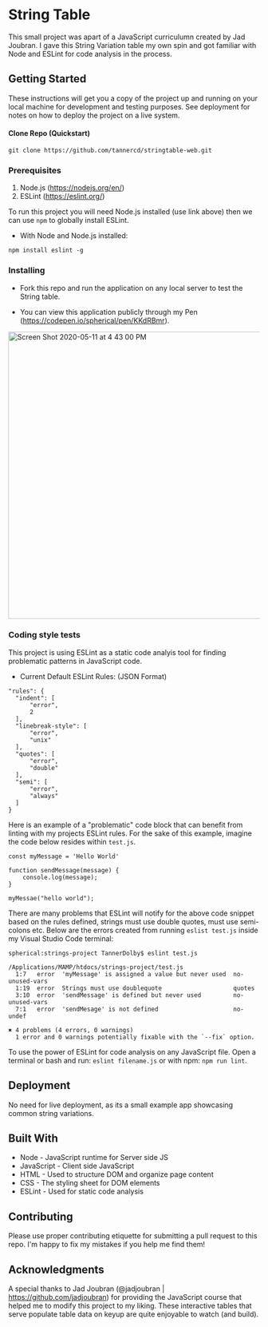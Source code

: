 # String Table
This small project was apart of a JavaScript curriculumn created by Jad Joubran. I gave this String Variation table my own spin and got familiar with Node and ESLint for code analysis in the process.

## Getting Started
These instructions will get you a copy of the project up and running on your local machine for development and testing purposes. See deployment for notes on how to deploy the project on a live system.

#### Clone Repo (Quickstart)

```
git clone https://github.com/tannercd/stringtable-web.git
```

### Prerequisites
1. Node.js (https://nodejs.org/en/)
2. ESLint (https://eslint.org/)

To run this project you will need Node.js installed (use link above) then we can use `npm` to globally install ESLint.

* With Node and Node.js installed:
```
npm install eslint -g
```

### Installing

* Fork this repo and run the application on any local server to test the String table.

* You can view this application publicly through my Pen (https://codepen.io/spherical/pen/KKdRBmr).

<img width="575" alt="Screen Shot 2020-05-11 at 4 43 00 PM" src="https://user-images.githubusercontent.com/48612525/81622693-9280f300-93a6-11ea-9cef-2d0bde30dbe8.png">


### Coding style tests

This project is using ESLint as a static code analyis tool for finding problematic patterns in JavaScript code. 

* Current Default ESLint Rules: (JSON Format)

```
"rules": {
  "indent": [
	  "error",
	  2
  ],
  "linebreak-style": [
	  "error",
	  "unix"
  ],
  "quotes": [
	  "error",
	  "double"
  ],
  "semi": [
	  "error",
	  "always"
  ]
}
```

Here is an example of a "problematic" code block that can benefit from linting with my projects ESLint rules. For the sake of this example, imagine the code below resides within `test.js`.

```
const myMessage = 'Hello World'

function sendMessage(message) {
    console.log(message);
}

myMessae("hello world");
```

There are many problems that ESLint will notify for the above code snippet based on the rules defined, strings must use double quotes, must use semi-colons etc. Below are the errors created from running `eslist test.js` inside my Visual Studio Code terminal:

```
spherical:strings-project TannerDolby$ eslint test.js

/Applications/MAMP/htdocs/strings-project/test.js
  1:7   error  'myMessage' is assigned a value but never used  no-unused-vars
  1:19  error  Strings must use doublequote                    quotes
  3:10  error  'sendMessage' is defined but never used         no-unused-vars
  7:1   error  'sendMesage' is not defined                     no-undef

✖ 4 problems (4 errors, 0 warnings)
  1 error and 0 warnings potentially fixable with the `--fix` option.

```

To use the power of ESLint for code analysis on any JavaScript file. Open a terminal or bash and run: `eslint filename.js` or with npm: `npm run lint`.

## Deployment
No need for live deployment, as its a small example app showcasing common string variations.

## Built With
* Node - JavaScript runtime for Server side JS
* JavaScript - Client side JavaScript
* HTML - Used to structure DOM and organize page content
* CSS - The styling sheet for DOM elements
* ESLint - Used for static code analysis

## Contributing
Please use proper contributing etiquette for submitting a pull request to this repo. I'm happy to fix my mistakes if you help me find them!

## Acknowledgments
A special thanks to Jad Joubran (@jadjoubran | https://github.com/jadjoubran) for providing the JavaScript course that helped me to modify this project to my liking. These interactive tables that serve populate table data on keyup are quite enjoyable to watch (and build).
